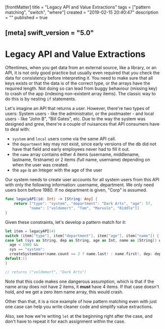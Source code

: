 [frontMatter]
title = "Legacy API and Value Extractions"
tags = ["pattern matching", "switch", "where"]
created = "2019-02-15 20:40:47"
description = ""
published = true

[meta]
swift_version = "5.0"
---

# Legacy API and Value Extractions

Oftentimes, when you get data from an external source, like a library,
or an API, it is not only good practice but usually even required that
you check the data for consistency before interpreting it. You need to
make sure that all keys exists or that the data is of the correct type,
or the arrays have the required length. Not doing so can lead from buggy
behaviour (missing key) to crash of the app (indexing non-existent array
items). The classic way to do this is by nesting `if` statements.

Let\'s imagine an API that returns a user. However, there\'re two types
of users: System users - like the administrator, or the postmaster - and
local users - like \"John B\", \"Bill Gates\", etc. Due to the way the
system was designed and grew, there\'re a couple of nuisances that API
consumers have to deal with:

-   `system` and `local` users come via the same API call.
-   the `department` key may not exist, since early versions of the db
    did not have that field and early employees never had to fill it
    out.
-   the `name` array contains either 4 items (username, middlename,
    lastname, firstname) or 2 items (full name, username) depending on
    when the user was created.
-   the `age` is an Integer with the age of the user

Our system needs to create user accounts for all system users from this
API with only the following information: username, department. We only
need users born before 1980. If no department is given, \"Corp\" is
assumed.

``` Swift
func legacyAPI(id: Int) -> [String: Any] {
    return ["type": "system", "department": "Dark Arts", "age": 57, 
           "name": ["voldemort", "Tom", "Marvolo", "Riddle"]] 
}
```

Given these constraints, let\'s develop a pattern match for it:

``` Swift
let item = legacyAPI(4)
switch (item["type"], item["department"], item["age"], item["name"]) {
case let (sys as String, dep as String, age as Int, name as [String]) where 
  age < 1980 &&
  sys == "system":
  createSystemUser(name.count == 2 ? name.last! : name.first!, dep: dep ?? "Corp")
default:()
}

// returns ("voldemort", "Dark Arts")
```

Note that this code makes one dangerous assumption, which is that if the
name array does not have 2 items, it **must** have 4 items. If that case
doesn\'t hold, and we get a zero item name array, this would crash.

Other than that, it is a nice example of how pattern matching even with
just one case can help you write cleaner code and simplify value
extractions.

Also, see how we\'re writing `let` at the beginning right after the
case, and don\'t have to repeat it for each assignment within the case.
